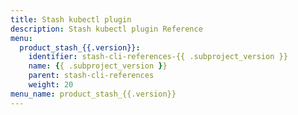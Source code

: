 ```yaml
---
title: Stash kubectl plugin
description: Stash kubectl plugin Reference
menu:
  product_stash_{{.version}}:
    identifier: stash-cli-references-{{ .subproject_version }}
    name: {{ .subproject_version }}
    parent: stash-cli-references
    weight: 20
menu_name: product_stash_{{.version}}
---
```

